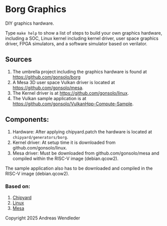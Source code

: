 # Borg Graphics

DIY graphics hardware.

Type `make help` to show a list of steps to build your own graphics hardware, including a SOC, Linux
kernel including kernel driver, user space graphics driver, FPGA simulators, and a software
simulator based on verilator.

## Sources

1. The umbrella project including the graphics hardware is found at https://github.com/gonsolo/borg
2. A Mesa 3D user space Vulkan driver is located at https://github.com/gonsolo/mesa.
3. The Kernel driver is at https://github.com/gonsolo/linux.
4. The Vulkan sample application is at https://github.com/gonsolo/VulkanHpp-Compute-Sample.

## Components:

1. Hardware: After applying chipyard.patch the hardware is located at `chipyard/generators/borg`.
2. Kernel driver: At setup time it is downloaded from github.com/gonsolo/linux.
3. Mesa driver: Must be downloaded from github.com/gonsolo/mesa and compiled within the RISC-V
   image (debian.qcow2).

The sample application also has to be downloaded and compiled in the RISC-V image (debian.qcow2).

### Based on:

1. [Chipyard](https://chipyard.readthedocs.io)
2. [Linux](https://kernel.org)
3. [Mesa](https://mesa3d.org)

Copyright 2025 Andreas Wendleder
